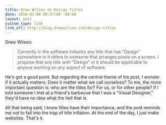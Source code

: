 ```yaml
---
title: Drew Wilson on Design Titles
date: 2016-02-08 08:57:00 -06:00
layout: post
custom_type: link
link_url: http://blog.drewwilson.com/design-titles
---
```


Drew Wilson: 

> Currently in the software industry any title that has "Design" somewhere in it refers to someone that arranges pixels on a screen. I propose that any title with "Design" in it should be applicable to anyone working on any aspect of software.

He's got a good point. But regarding the central theme of his post, I wonder if it actually matters. Does it matter what we call ourselves? To me, the more important question is: who are the titles for? For us, or for other people? If I told someone I met at a friend's barbecue that I was a "Visual Designer," they'd have no idea what the hell that is.

All that being said, I know titles have their importance, and the post reminds me not to fall into the trap of title inflation. At the end of the day, I just make websites. That's it.
